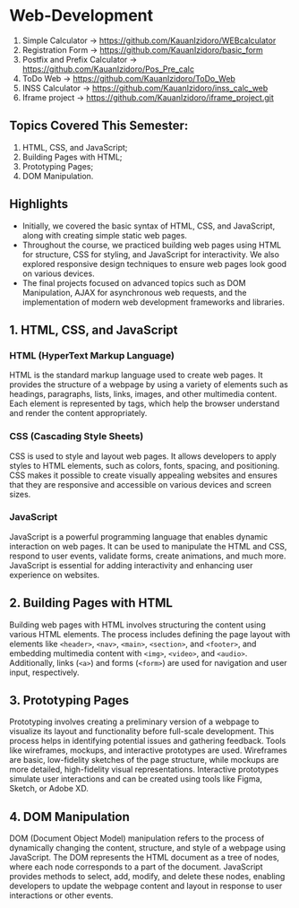 # Web-Development

1. Simple Calculator -> https://github.com/KauanIzidoro/WEBcalculator
2. Registration Form -> https://github.com/KauanIzidoro/basic_form
3. Postfix and Prefix Calculator -> https://github.com/KauanIzidoro/Pos_Pre_calc
4. ToDo Web -> https://github.com/KauanIzidoro/ToDo_Web
5. INSS Calculator -> https://github.com/KauanIzidoro/inss_calc_web
6. Iframe project -> https://github.com/KauanIzidoro/iframe_project.git

## Topics Covered This Semester:
1. HTML, CSS, and JavaScript;
2. Building Pages with HTML;
3. Prototyping Pages;
4. DOM Manipulation.

## Highlights
- Initially, we covered the basic syntax of HTML, CSS, and JavaScript, along with creating simple static web pages.
- Throughout the course, we practiced building web pages using HTML for structure, CSS for styling, and JavaScript for interactivity. We also explored responsive design techniques to ensure web pages look good on various devices.
- The final projects focused on advanced topics such as DOM Manipulation, AJAX for asynchronous web requests, and the implementation of modern web development frameworks and libraries.


## 1. HTML, CSS, and JavaScript

### HTML (HyperText Markup Language)
HTML is the standard markup language used to create web pages. It provides the structure of a webpage by using a variety of elements such as headings, paragraphs, lists, links, images, and other multimedia content. Each element is represented by tags, which help the browser understand and render the content appropriately.

### CSS (Cascading Style Sheets)
CSS is used to style and layout web pages. It allows developers to apply styles to HTML elements, such as colors, fonts, spacing, and positioning. CSS makes it possible to create visually appealing websites and ensures that they are responsive and accessible on various devices and screen sizes.

### JavaScript
JavaScript is a powerful programming language that enables dynamic interaction on web pages. It can be used to manipulate the HTML and CSS, respond to user events, validate forms, create animations, and much more. JavaScript is essential for adding interactivity and enhancing user experience on websites.

## 2. Building Pages with HTML
Building web pages with HTML involves structuring the content using various HTML elements. The process includes defining the page layout with elements like `<header>`, `<nav>`, `<main>`, `<section>`, and `<footer>`, and embedding multimedia content with `<img>`, `<video>`, and `<audio>`. Additionally, links (`<a>`) and forms (`<form>`) are used for navigation and user input, respectively.

## 3. Prototyping Pages
Prototyping involves creating a preliminary version of a webpage to visualize its layout and functionality before full-scale development. This process helps in identifying potential issues and gathering feedback. Tools like wireframes, mockups, and interactive prototypes are used. Wireframes are basic, low-fidelity sketches of the page structure, while mockups are more detailed, high-fidelity visual representations. Interactive prototypes simulate user interactions and can be created using tools like Figma, Sketch, or Adobe XD.

## 4. DOM Manipulation
DOM (Document Object Model) manipulation refers to the process of dynamically changing the content, structure, and style of a webpage using JavaScript. The DOM represents the HTML document as a tree of nodes, where each node corresponds to a part of the document. JavaScript provides methods to select, add, modify, and delete these nodes, enabling developers to update the webpage content and layout in response to user interactions or other events.
